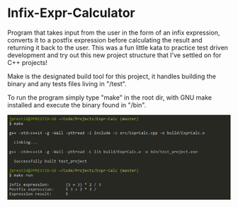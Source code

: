 # Infix-Expr-Calculator

Program that takes input from the user in the form of an infix expression, converts it to a postfix expression before calculating the result and returning it back to the user. This was a fun little kata to practice test driven development and try out this new project structure that I've settled on for C++ projects!

Make is the designated build tool for this project, it handles building the binary and any tests files living in "/test".

To run the program simply type "make" in the root dir, with GNU make installed and execute the binary found in "/bin".

![Example use](/screenshot.png?raw=true "Optional Title")
